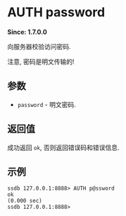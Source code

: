 # AUTH password

__Since: 1.7.0.0__

向服务器校验访问密码.

<div class="alert alert-warning">
注意, 密码是明文传输的!
</div>

## 参数

* `password` - 明文密码.

## 返回值

成功返回 `ok`, 否则返回错误码和错误信息.

## 示例

	ssdb 127.0.0.1:8888> AUTH p@ssword
	ok
	(0.000 sec)
	ssdb 127.0.0.1:8888> 
